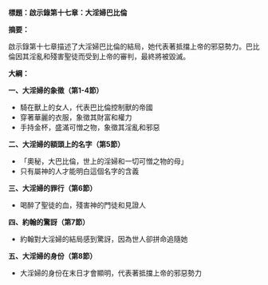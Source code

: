 **標題：啟示錄第十七章：大淫婦巴比倫**

**摘要：**

啟示錄第十七章描述了大淫婦巴比倫的結局，她代表著抵擋上帝的邪惡勢力。巴比倫因其淫亂和殘害聖徒而受到上帝的審判，最終將被毀滅。

**大綱：**

**一、大淫婦的象徵（第1-4節）**
* 騎在獸上的女人，代表巴比倫控制獸的帝國
* 穿著華麗的衣服，象徵其財富和權力
* 手持金杯，盛滿可憎之物，象徵其淫亂和邪惡

**二、大淫婦的額頭上的名字（第5節）**
* 「奧秘，大巴比倫，世上的淫婦和一切可憎之物的母」
* 只有屬神的人才能明白這個名字的含義

**三、大淫婦的罪行（第6節）**
* 喝醉了聖徒的血，殘害神的門徒和見證人

**四、約翰的驚訝（第7節）**
* 約翰對大淫婦的結局感到驚訝，因為世人卻拼命追隨她

**五、大淫婦的身份（第8節）**
* 大淫婦的身份在末日才會顯明，代表著抵擋上帝的邪惡勢力